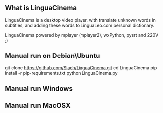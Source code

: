 ## What is LinguaCinema

LinguaCinema is a desktop video player. with translate unknown words in subtitles, and adding these words to LinguaLeo.com personal dictionary.

LinguaCinema powered by mplayer (mplayer2), wxPython, pysrt and 220V ;)

## Manual run on Debian\Ubuntu

git clone https://github.com/Slach/LinguaCinema.git
cd LinguaCinema
pip install -r pip-requirements.txt
python LinguaCinema.py

## Manual run Windows

## Manual run MacOSX

